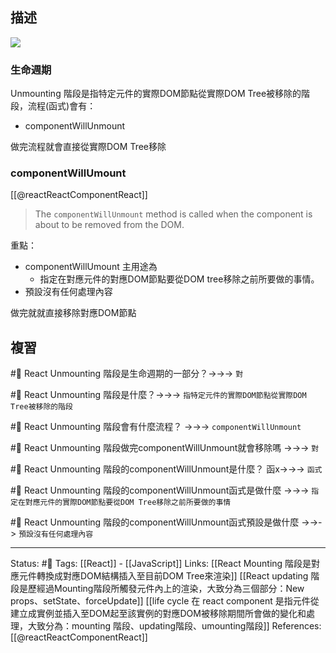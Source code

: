 ## 描述

![](https://res.cloudinary.com/dqfxgtyoi/image/upload/v1660833335/blog/react/life-cycle/life-cycle-react_wzmir9.jpg)

### 生命週期

Unmounting 階段是指特定元件的實際DOM節點從實際DOM Tree被移除的階段，流程(函式)會有：
- componentWillUnmount


做完流程就會直接從實際DOM Tree移除

### componentWillUmount

[[@reactReactComponentReact]]
> The `componentWillUnmount` method is called when the component is about to be removed from the DOM.

重點：
- componentWillUmount 主用途為
	- 指定在對應元件的對應DOM節點要從DOM tree移除之前所要做的事情。
- 預設沒有任何處理內容

做完就就直接移除對應DOM節點



## 複習
#🧠 React Unmounting 階段是生命週期的一部分？->->-> `對`
<!--SR:!2022-08-24,3,250-->

#🧠 React Unmounting 階段是什麼？->->-> `指特定元件的實際DOM節點從實際DOM Tree被移除的階段`
<!--SR:!2022-08-24,3,250-->

#🧠 React Unmounting 階段會有什麼流程？ ->->-> `componentWillUnmount`
<!--SR:!2022-09-03,10,250-->

#🧠 React Unmounting 階段做完componentWillUnmount就會移除嗎 ->->-> `對`
<!--SR:!2022-08-24,3,250-->

#🧠 React Unmounting 階段的componentWillUnmount是什麼？ 函x->->-> `函式`
<!--SR:!2022-08-24,3,250-->

#🧠 React Unmounting 階段的componentWillUnmount函式是做什麼 ->->-> `指定在對應元件的實際DOM節點要從DOM Tree移除之前所要做的事情`
<!--SR:!2022-09-03,10,250-->


#🧠 React Unmounting 階段的componentWillUnmount函式預設是做什麼 ->->-> `預設沒有任何處理內容`
<!--SR:!2022-08-24,3,250-->


---
Status: #🌱 
Tags:
[[React]] - [[JavaScript]]
Links:
[[React Mounting 階段是對應元件轉換成對應DOM結構插入至目前DOM Tree來渲染]]
[[React updating 階段是歷經過Mounting階段所觸發元件內上的渲染，大致分為三個部分：New props、setState、forceUpdate]]
[[life cycle 在 react component 是指元件從建立成實例並插入至DOM起至該實例的對應DOM被移除期間所會做的變化和處理，大致分為：mounting 階段、updating階段、umounting階段]]
References:
[[@reactReactComponentReact]]